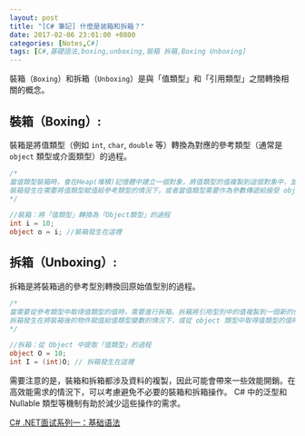 ```yaml
---
layout: post
title: "[C# 筆記] 什麼是装箱和拆箱？"
date: 2017-02-06 23:01:00 +0800
categories: [Notes,C#]
tags: [C#,基礎語法,boxing,unboxing,裝箱 拆箱,Boxing Unboxing]
---
```


裝箱（`Boxing`）和拆箱（`Unboxing`）是與「值類型」和「引用類型」之間轉換相關的概念。

## 裝箱（Boxing）:

裝箱是將值類型（例如 `int`, `char`, `double` 等）轉換為對應的參考類型（通常是 `object` 類型或介面類型）的過程。

```c#
/*
當值類型裝箱時，會在Heap(堆積)記憶體中建立一個對象，將值類型的值複製到這個對象中，並傳回對對象的參考。
裝箱發生在需要將值類型賦值給參考類型的情況下，或者當值類型需要作為參數傳遞給接受 object 類型的方法時。
*/

//裝箱：將「值類型」轉換為「Object類型」的過程
int i = 10;
object o = i; //裝箱發生在這裡
```

## 拆箱（Unboxing）:

拆箱是將裝箱過的參考型別轉換回原始值型別的過程。

```c#
/*
當需要從參考類型中取得值類型的值時，需要進行拆箱。拆箱將引用型別中的值複製到一個新的值型別變數中。
拆箱發生在將裝箱後的物件賦值給值類型變數的情況下，或從 object 類型中取得值類型的值時。
*/

//拆箱：從 Object 中提取「值類型」的過程
object O = 10;
int I = (int)O; // 拆箱發生在這裡
```

需要注意的是，裝箱和拆箱都涉及資料的複製，因此可能會帶來一些效能開銷。在高效能需求的情況下，可以考慮避免不必要的裝箱和拆箱操作。 C# 中的泛型和 Nullable 類型等機制有助於減少這些操作的需求。        


[C# .NET面试系列一：基础语法](https://cloud.tencent.com/developer/article/2394466)